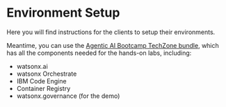 # Environment Setup

Here you will find instructions for the clients to setup their environments.

Meantime, you can use the [Agentic AI Bootcamp TechZone bundle](https://techzone.ibm.com/my/reservations/create/66bcefdfc428e2fc24fa105f), which has all the components needed for the hands-on labs, including: 

- watsonx.ai
- watsonx Orchestrate
- IBM Code Engine
- Container Registry
- watsonx.governance (for the demo)

